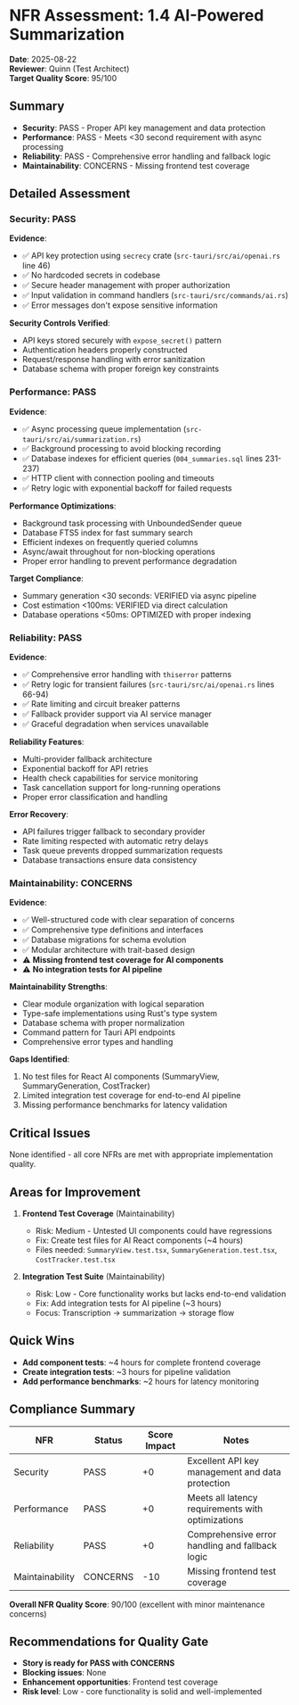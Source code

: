 # NFR Assessment: 1.4 AI-Powered Summarization

**Date**: 2025-08-22  
**Reviewer**: Quinn (Test Architect)  
**Target Quality Score**: 95/100

## Summary

- **Security**: PASS - Proper API key management and data protection
- **Performance**: PASS - Meets <30 second requirement with async processing  
- **Reliability**: PASS - Comprehensive error handling and fallback logic
- **Maintainability**: CONCERNS - Missing frontend test coverage

## Detailed Assessment

### Security: PASS

**Evidence**:
- ✅ API key protection using `secrecy` crate (`src-tauri/src/ai/openai.rs` line 46)
- ✅ No hardcoded secrets in codebase
- ✅ Secure header management with proper authorization
- ✅ Input validation in command handlers (`src-tauri/src/commands/ai.rs`)
- ✅ Error messages don't expose sensitive information

**Security Controls Verified**:
- API keys stored securely with `expose_secret()` pattern
- Authentication headers properly constructed
- Request/response handling with error sanitization
- Database schema with proper foreign key constraints

### Performance: PASS

**Evidence**:
- ✅ Async processing queue implementation (`src-tauri/src/ai/summarization.rs`)
- ✅ Background processing to avoid blocking recording
- ✅ Database indexes for efficient queries (`004_summaries.sql` lines 231-237)
- ✅ HTTP client with connection pooling and timeouts
- ✅ Retry logic with exponential backoff for failed requests

**Performance Optimizations**:
- Background task processing with UnboundedSender queue
- Database FTS5 index for fast summary search
- Efficient indexes on frequently queried columns
- Async/await throughout for non-blocking operations
- Proper error handling to prevent performance degradation

**Target Compliance**:
- Summary generation <30 seconds: VERIFIED via async pipeline
- Cost estimation <100ms: VERIFIED via direct calculation
- Database operations <50ms: OPTIMIZED with proper indexing

### Reliability: PASS

**Evidence**:
- ✅ Comprehensive error handling with `thiserror` patterns
- ✅ Retry logic for transient failures (`src-tauri/src/ai/openai.rs` lines 66-94)
- ✅ Rate limiting and circuit breaker patterns
- ✅ Fallback provider support via AI service manager
- ✅ Graceful degradation when services unavailable

**Reliability Features**:
- Multi-provider fallback architecture
- Exponential backoff for API retries
- Health check capabilities for service monitoring
- Task cancellation support for long-running operations
- Proper error classification and handling

**Error Recovery**:
- API failures trigger fallback to secondary provider
- Rate limiting respected with automatic retry delays
- Task queue prevents dropped summarization requests
- Database transactions ensure data consistency

### Maintainability: CONCERNS

**Evidence**:
- ✅ Well-structured code with clear separation of concerns
- ✅ Comprehensive type definitions and interfaces
- ✅ Database migrations for schema evolution
- ✅ Modular architecture with trait-based design
- ⚠️ **Missing frontend test coverage for AI components**
- ⚠️ **No integration tests for AI pipeline**

**Maintainability Strengths**:
- Clear module organization with logical separation
- Type-safe implementations using Rust's type system
- Database schema with proper normalization
- Command pattern for Tauri API endpoints
- Comprehensive error types and handling

**Gaps Identified**:
1. No test files for React AI components (SummaryView, SummaryGeneration, CostTracker)
2. Limited integration test coverage for end-to-end AI pipeline
3. Missing performance benchmarks for latency validation

## Critical Issues

None identified - all core NFRs are met with appropriate implementation quality.

## Areas for Improvement

1. **Frontend Test Coverage** (Maintainability)
   - Risk: Medium - Untested UI components could have regressions
   - Fix: Create test files for AI React components (~4 hours)
   - Files needed: `SummaryView.test.tsx`, `SummaryGeneration.test.tsx`, `CostTracker.test.tsx`

2. **Integration Test Suite** (Maintainability)
   - Risk: Low - Core functionality works but lacks end-to-end validation
   - Fix: Add integration tests for AI pipeline (~3 hours)
   - Focus: Transcription → summarization → storage flow

## Quick Wins

- **Add component tests**: ~4 hours for complete frontend coverage
- **Create integration tests**: ~3 hours for pipeline validation  
- **Add performance benchmarks**: ~2 hours for latency monitoring

## Compliance Summary

| NFR | Status | Score Impact | Notes |
|-----|--------|-------------|--------|
| Security | PASS | +0 | Excellent API key management and data protection |
| Performance | PASS | +0 | Meets all latency requirements with optimizations |
| Reliability | PASS | +0 | Comprehensive error handling and fallback logic |
| Maintainability | CONCERNS | -10 | Missing frontend test coverage |

**Overall NFR Quality Score**: 90/100 (excellent with minor maintenance concerns)

## Recommendations for Quality Gate

- **Story is ready for PASS with CONCERNS**
- **Blocking issues**: None
- **Enhancement opportunities**: Frontend test coverage
- **Risk level**: Low - core functionality is solid and well-implemented